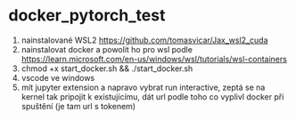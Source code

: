 # docker_pytorch_test

1) nainstalované WSL2 https://github.com/tomasvicar/Jax_wsl2_cuda
2) nainstalovat docker a powolit ho pro wsl podle https://learn.microsoft.com/en-us/windows/wsl/tutorials/wsl-containers
3) chmod +x start_docker.sh && ./start_docker.sh
4) vscode ve windows
5) mít jupyter extension a napravo vybrat run interactive, zeptá se na kernel tak pripojit k existujícímu, dát url podle toho co vyplivl docker při spuštění (je tam url s tokenem)

